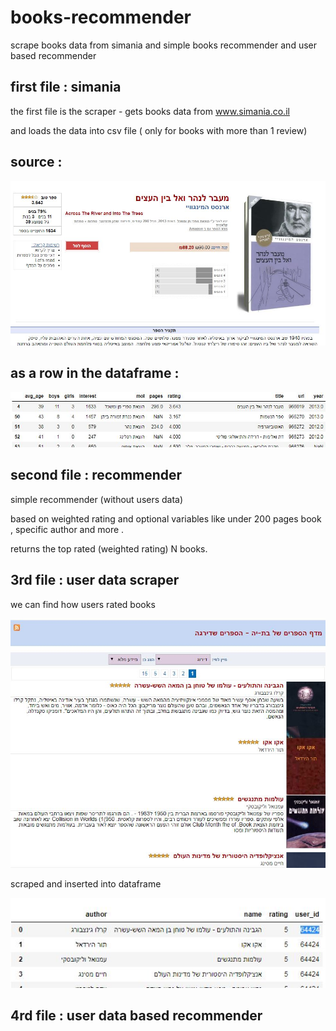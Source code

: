 # books-recommender
scrape books data from simania and simple books recommender and user based recommender



## first file : simania 

the first file is the scraper - gets books data from www.simania.co.il

and loads the data into csv file ( only for books with more than 1 review)

## source : 

<p align="center">
  <img src="img/simania2.JPG">
</p>

## as a row in the dataframe :

<p align="center">
  <img src="img/df.JPG">
</p>

## second file : recommender 

simple recommender (without users data)

based on weighted rating and optional variables like under 200 pages book , specific author and more . 

returns the top rated (weighted rating) N books.


## 3rd file : user data scraper 

we can find how users rated books

<p align="center">
  <img src="img/user.JPG">
</p>

scraped and inserted into dataframe 

<p align="center">
  <img src="img/user2.JPG">
</p>

## 4rd file : user data based recommender
